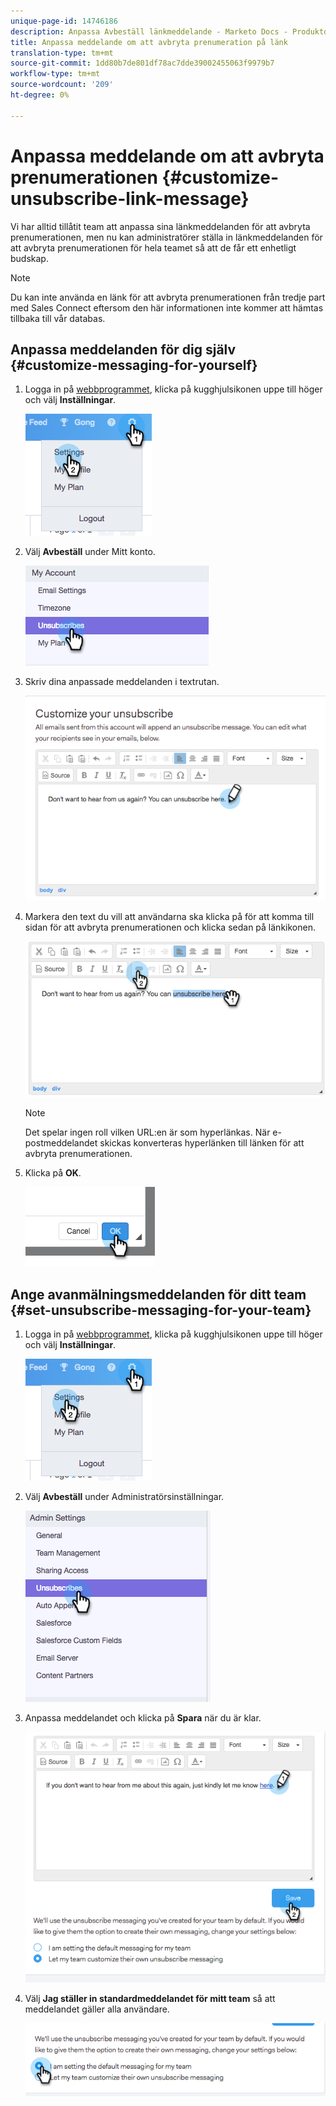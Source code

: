 ```yaml
---
unique-page-id: 14746186
description: Anpassa Avbeställ länkmeddelande - Marketo Docs - Produktdokumentation
title: Anpassa meddelande om att avbryta prenumeration på länk
translation-type: tm+mt
source-git-commit: 1dd80b7de801df78ac7dde39002455063f9979b7
workflow-type: tm+mt
source-wordcount: '209'
ht-degree: 0%

---
```



# Anpassa meddelande om att avbryta prenumerationen {#customize-unsubscribe-link-message}

Vi har alltid tillåtit team att anpassa sina länkmeddelanden för att avbryta prenumerationen, men nu kan administratörer ställa in länkmeddelanden för att avbryta prenumerationen för hela teamet så att de får ett enhetligt budskap.

>[!NOTE]
>
>Du kan inte använda en länk för att avbryta prenumerationen från tredje part med Sales Connect eftersom den här informationen inte kommer att hämtas tillbaka till vår databas.

## Anpassa meddelanden för dig själv {#customize-messaging-for-yourself}

1. Logga in på [webbprogrammet](https://toutapp.com/login), klicka på kugghjulsikonen uppe till höger och välj **Inställningar**.

   ![](assets/one.png)

1. Välj **Avbeställ** under Mitt konto.

   ![](assets/two-1.png)

1. Skriv dina anpassade meddelanden i textrutan.

   ![](assets/three-1.png)

1. Markera den text du vill att användarna ska klicka på för att komma till sidan för att avbryta prenumerationen och klicka sedan på länkikonen.

   ![](assets/four-1.png)

   >[!NOTE]
   >
   >Det spelar ingen roll vilken URL:en är som hyperlänkas. När e-postmeddelandet skickas konverteras hyperlänken till länken för att avbryta prenumerationen.

1. Klicka på **OK**.

   ![](assets/five.png)

## Ange avanmälningsmeddelanden för ditt team {#set-unsubscribe-messaging-for-your-team}

1. Logga in på [webbprogrammet](https://toutapp.com/login), klicka på kugghjulsikonen uppe till höger och välj **Inställningar**.

   ![](assets/six.png)

1. Välj **Avbeställ** under Administratörsinställningar.

   ![](assets/eight.png)

1. Anpassa meddelandet och klicka på **Spara** när du är klar.

   ![](assets/seven.png)

1. Välj **Jag ställer in standardmeddelandet för mitt team** så att meddelandet gäller alla användare.

   ![](assets/eleven.png)
